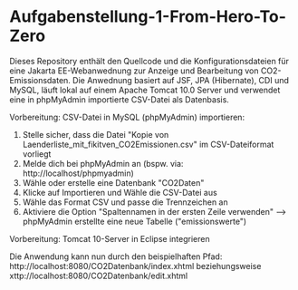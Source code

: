 # Aufgabenstellung-1-From-Hero-To-Zero

Dieses Repository enthält den Quellcode und die Konfigurationsdateien für eine Jakarta EE-Webanwednung zur Anzeige und Bearbeitung von CO2-Emissionsdaten. 
Die Anwednung basiert auf JSF, JPA (Hibernate), CDI und MySQL, läuft lokal auf einem Apache Tomcat 10.0 Server 
und verwendet eine in phpMyAdmin importierte CSV-Datei als Datenbasis.

Vorbereitung: CSV-Datei in MySQL (phpMyAdmin) importieren: 
1. Stelle sicher, dass die Datei "Kopie von Laenderliste_mit_fikitven_CO2Emissionen.csv" im CSV-Dateiformat vorliegt
2. Melde dich bei phpMyAdmin an (bspw. via: http://localhost/phpmyadmin)
3. Wähle oder erstelle eine Datenbank "CO2Daten"
4. Klicke auf Importieren und Wähle die CSV-Datei aus
5. Wähle das Format CSV und passe die Trennzeichen an
6. Aktiviere die Option "Spaltennamen in der ersten Zeile verwenden"
--> phpMyAdmin erstellte eine neue Tabelle ("emissionswerte")

Vorbereitung: Tomcat 10-Server in Eclipse integrieren

Die Anwendung kann nun durch den beispielhaften Pfad: http://localhost:8080/CO2Datenbank/index.xhtml beziehungsweise xttp://localhost:8080/CO2Datenbank/edit.xhtml
